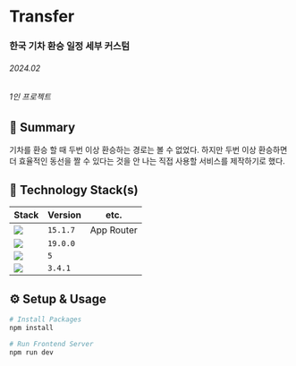 # Transfer

### 한국 기차 환승 일정 세부 커스텀

###### 2024.02

###### 1인 프로젝트

## 📌 Summary

기차를 환승 할 때 두번 이상 환승하는 경로는 볼 수 없었다. 하지만 두번 이상 환승하면 더 효율적인 동선을 짤 수 있다는 것을 안 나는 직접 사용할 서비스를 제작하기로 했다.

## 🔨 Technology Stack(s)

| Stack                                                                                                    | Version  | etc.       |
| -------------------------------------------------------------------------------------------------------- | -------- | ---------- |
| <img src="https://img.shields.io/badge/Next.js-000000?style=flat&logo=Next.js&logoColor=white">          | `15.1.7` | App Router |
| <img src="https://img.shields.io/badge/React-61DAFB?style=flat&logo=React&logoColor=black">              | `19.0.0` |
| <img src="https://img.shields.io/badge/TypeScript-3178C6?style=flat&logo=TypeScript&logoColor=white">    | `5`      |
| <img src="https://img.shields.io/badge/Tailwind CSS-06B6D4?style=flat&logo=tailwindcss&logoColor=white"> | `3.4.1`  |

## ⚙️ Setup & Usage

```bash
# Install Packages
npm install

# Run Frontend Server
npm run dev
```
